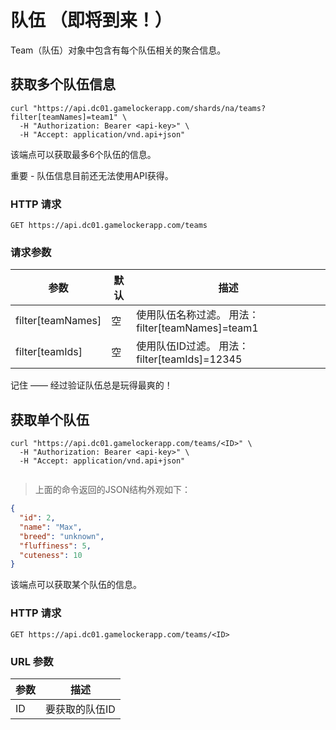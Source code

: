 # 队伍 （即将到来！）

Team（队伍）对象中包含有每个队伍相关的聚合信息。

## 获取多个队伍信息

```shell
curl "https://api.dc01.gamelockerapp.com/shards/na/teams?filter[teamNames]=team1" \
  -H "Authorization: Bearer <api-key>" \
  -H "Accept: application/vnd.api+json"
```

该端点可以获取最多6个队伍的信息。

<aside class="warning">
重要 - 队伍信息目前还无法使用API获得。
</aside>

### HTTP 请求

`GET https://api.dc01.gamelockerapp.com/teams`

### 请求参数

参数      |   默认   |   描述
--------- | ------- | -----------
filter[teamNames] | 空 | 使用队伍名称过滤。 用法： filter[teamNames]=team1
filter[teamIds] | 空 | 使用队伍ID过滤。 用法： filter[teamIds]=12345

<aside class="success">
记住 —— 经过验证队伍总是玩得最爽的！
</aside>

## 获取单个队伍

```shell
curl "https://api.dc01.gamelockerapp.com/teams/<ID>" \
  -H "Authorization: Bearer <api-key>" \
  -H "Accept: application/vnd.api+json"
```

```python
```

> 上面的命令返回的JSON结构外观如下：

```json
{
  "id": 2,
  "name": "Max",
  "breed": "unknown",
  "fluffiness": 5,
  "cuteness": 10
}
```

该端点可以获取某个队伍的信息。

### HTTP 请求

`GET https://api.dc01.gamelockerapp.com/teams/<ID>`

### URL 参数

参数 | 描述
--------- | -----------
ID | 要获取的队伍ID
